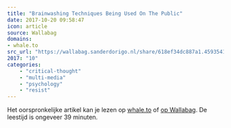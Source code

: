 ```yaml
---
title: "Brainwashing Techniques Being Used On The Public"
date: 2017-10-20 09:58:47
icon: article
source: Wallabag
domains:
- whale.to
src_url: "https://wallabag.sanderdorigo.nl/share/618ef34dc887a1.45935410"
2017: "10"
categories:
    - "critical-thought"
    - "multi-media"
    - "psychology"
    - "resist"
---
```

Het oorspronkelijke artikel kan je lezen op [whale.to](http://www.whale.to/w/mind.html) of [op Wallabag](https://wallabag.sanderdorigo.nl/share/618ef34dc887a1.45935410). De leestijd is ongeveer 39 minuten.